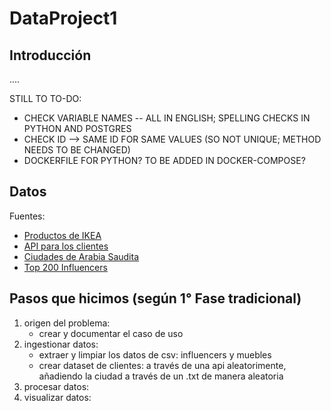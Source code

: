 # DataProject1

## Introducción
....


STILL TO TO-DO:
- CHECK VARIABLE NAMES -- ALL IN ENGLISH; SPELLING CHECKS IN PYTHON AND POSTGRES
- CHECK ID --> SAME ID FOR SAME VALUES (SO NOT UNIQUE; METHOD NEEDS TO BE CHANGED)
- DOCKERFILE FOR PYTHON? TO BE ADDED IN DOCKER-COMPOSE?

## Datos
Fuentes:
- [Productos de IKEA](https://www.kaggle.com/datasets/ahmedkallam/ikea-sa-furniture-web-scraping)
- [API para los clientes](https://randomuser.me/api)
- [Ciudades de Arabia Saudita](https://en.wikipedia.org/wiki/List_of_cities_and_towns_in_Saudi_Arabia)
- [Top 200 Influencers](https://www.kaggle.com/datasets/syedjaferk/top-200-instagrammers-data-cleaned?select=top_200_instagrammers.csv)


## Pasos que hicimos (según 1° Fase tradicional)
1. origen del problema: 
    - crear y documentar el caso de uso
2. ingestionar datos: 
    - extraer y limpiar los datos de csv: influencers y muebles
    - crear dataset de clientes: a través de una api aleatorimente, añadiendo la ciudad a través de un .txt de manera aleatoria
3. procesar datos:
4. visualizar datos: